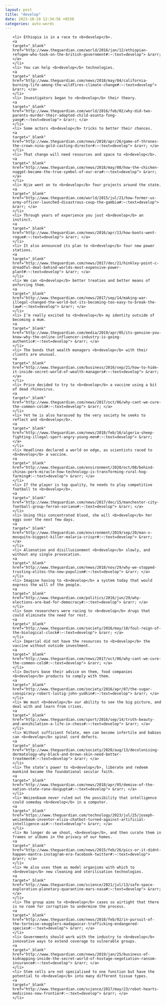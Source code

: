 ```yaml
---
layout: post
title: "develop"
date: 2023-10-10 12:34:56 +0530
categories: auto-words
---
```

<ol>

    <li> Ethiopia is in a race to <b>develop</b>.
    <a 
    target="_blank" 
    href="http://www.theguardian.com/world/2016/jan/12/ethiopian-refugee-who-took-on-the-british-government#:~:text=develop"> &rarr; </a>
    </li>
    <li> You can help <b>develop</b> technologies.
    <a 
    target="_blank" 
    href="http://www.theguardian.com/news/2018/may/04/california-burning-life-among-the-wildfires-climate-change#:~:text=develop"> &rarr; </a>
    </li>
    <li> Investigators began to <b>develop</b> their theory.
    <a 
    target="_blank" 
    href="http://www.theguardian.com/world/2016/feb/02/why-did-two-parents-murder-their-adopted-child-asunta-fong-yang#:~:text=develop"> &rarr; </a>
    </li>
    <li> Some actors <b>develop</b> tricks to better their chances.
    <a 
    target="_blank" 
    href="http://www.theguardian.com/news/2018/apr/26/game-of-thrones-the-crown-nina-gold-casting-director#:~:text=develop"> &rarr; </a>
    </li>
    <li> That change will need resources and space to <b>develop</b>.
    <a 
    target="_blank" 
    href="http://www.theguardian.com/news/2018/may/08/how-the-chicken-nugget-became-the-true-symbol-of-our-era#:~:text=develop"> &rarr; </a>
    </li>
    <li> Njie went on to <b>develop</b> four projects around the state.
    <a 
    target="_blank" 
    href="http://www.theguardian.com/world/2015/jul/21/how-former-us-army-officer-launched-disastrous-coup-the-gambia#:~:text=develop"> &rarr; </a>
    </li>
    <li> Through years of experience you just <b>develop</b> an instinct.
    <a 
    target="_blank" 
    href="http://www.theguardian.com/news/2016/apr/13/how-boots-went-rogue#:~:text=develop"> &rarr; </a>
    </li>
    <li> It also announced its plan to <b>develop</b> four new power stations.
    <a 
    target="_blank" 
    href="http://www.theguardian.com/news/2017/dec/21/hinkley-point-c-dreadful-deal-behind-worlds-most-expensive-power-plant#:~:text=develop"> &rarr; </a>
    </li>
    <li> We can <b>develop</b> better treaties and better means of enforcing them.
    <a 
    target="_blank" 
    href="http://www.theguardian.com/news/2017/sep/14/making-war-illegal-changed-the-world-but-its-becoming-too-easy-to-break-the-law#:~:text=develop"> &rarr; </a>
    </li>
    <li> I’m really excited to <b>develop</b> my identity outside of becoming a mum.
    <a 
    target="_blank" 
    href="http://www.theguardian.com/media/2019/apr/05/its-genuine-you-know-why-the-online-influencer-industry-is-going-authentic#:~:text=develop"> &rarr; </a>
    </li>
    <li> The bonds that wealth managers <b>develop</b> with their clients are unusual.
    <a 
    target="_blank" 
    href="http://www.theguardian.com/business/2016/sep/21/how-to-hide-it-inside-secret-world-of-wealth-managers#:~:text=develop"> &rarr; </a>
    </li>
    <li> Price decided to try to <b>develop</b> a vaccine using a bit of dead rhinovirus.
    <a 
    target="_blank" 
    href="http://www.theguardian.com/news/2017/oct/06/why-cant-we-cure-the-common-cold#:~:text=develop"> &rarr; </a>
    </li>
    <li> Yet he is also harassed by the very society he seeks to reflect and <b>develop</b>.
    <a 
    target="_blank" 
    href="http://www.theguardian.com/news/2018/feb/16/algeria-sheep-fighting-illegal-sport-angry-young-men#:~:text=develop"> &rarr; </a>
    </li>
    <li> Headlines declared a world on edge, as scientists raced to <b>develop</b> a vaccine.
    <a 
    target="_blank" 
    href="http://www.theguardian.com/environment/2020/oct/08/behind-chinas-pork-miracle-how-technology-is-transforming-rural-hog-farming#:~:text=develop"> &rarr; </a>
    </li>
    <li> If the player is top quality, he needs to play competitive football to <b>develop</b>.
    <a 
    target="_blank" 
    href="http://www.theguardian.com/news/2017/dec/15/manchester-city-football-group-ferran-soriano#:~:text=develop"> &rarr; </a>
    </li>
    <li> Using this concentrated blood, she will <b>develop</b> her eggs over the next few days.
    <a 
    target="_blank" 
    href="http://www.theguardian.com/environment/2019/sep/20/man-v-mosquito-biggest-killer-malaria-crispr#:~:text=develop"> &rarr; </a>
    </li>
    <li> Alienation and disillusionment <b>develop</b> slowly, and without any single provocation.
    <a 
    target="_blank" 
    href="http://www.theguardian.com/news/2018/nov/29/why-we-stopped-trusting-elites-the-new-populism#:~:text=develop"> &rarr; </a>
    </li>
    <li> Imagine having to <b>develop</b> a system today that would express the will of the people.
    <a 
    target="_blank" 
    href="http://www.theguardian.com/politics/2016/jun/29/why-elections-are-bad-for-democracy#:~:text=develop"> &rarr; </a>
    </li>
    <li> Soon researchers were racing to <b>develop</b> drugs that could eliminate the need for rest.
    <a 
    target="_blank" 
    href="http://www.theguardian.com/society/2016/may/10/foul-reign-of-the-biological-clock#:~:text=develop"> &rarr; </a>
    </li>
    <li> Imperial did not have the resources to <b>develop</b> the vaccine without outside investment.
    <a 
    target="_blank" 
    href="http://www.theguardian.com/news/2017/oct/06/why-cant-we-cure-the-common-cold#:~:text=develop"> &rarr; </a>
    </li>
    <li> Doctors base their advice on them, food companies <b>develop</b> products to comply with them.
    <a 
    target="_blank" 
    href="http://www.theguardian.com/society/2016/apr/07/the-sugar-conspiracy-robert-lustig-john-yudkin#:~:text=develop"> &rarr; </a>
    </li>
    <li> We must <b>develop</b> our ability to see the big picture, and deal with and learn from crises.
    <a 
    target="_blank" 
    href="http://www.theguardian.com/sport/2016/sep/14/truth-beauty-and-annihilation-a-life-in-chess#:~:text=develop"> &rarr; </a>
    </li>
    <li> Without sufficient folate, men can become infertile and babies can <b>develop</b> spinal cord defects.
    <a 
    target="_blank" 
    href="http://www.theguardian.com/society/2020/aug/13/decolonising-dermatology-why-black-and-brown-skin-need-better-treatment#:~:text=develop"> &rarr; </a>
    </li>
    <li> The state’s power to <b>develop</b>, liberate and redeem mankind became the foundational secular faith.
    <a 
    target="_blank" 
    href="http://www.theguardian.com/news/2018/apr/05/demise-of-the-nation-state-rana-dasgupta#:~:text=develop"> &rarr; </a>
    </li>
    <li> Weizenbaum never ruled out the possibility that intelligence could someday <b>develop</b> in a computer.
    <a 
    target="_blank" 
    href="https://www.theguardian.com/technology/2023/jul/25/joseph-weizenbaum-inventor-eliza-chatbot-turned-against-artificial-intelligence-ai#:~:text=develop"> &rarr; </a>
    </li>
    <li> No longer do we shoot, <b>develop</b>, and then curate them in frames or albums in the privacy of our homes.
    <a 
    target="_blank" 
    href="http://www.theguardian.com/news/2015/feb/26/pics-or-it-didnt-happen-mantra-instagram-era-facebook-twitter#:~:text=develop"> &rarr; </a>
    </li>
    <li> He also uses them as model organisms with which to <b>develop</b> new cleaning and sterilisation technologies.
    <a 
    target="_blank" 
    href="http://www.theguardian.com/science/2021/jul/13/safe-space-exploration-planetary-quarantine-mars-nasa#:~:text=develop"> &rarr; </a>
    </li>
    <li> The group aims to <b>develop</b> cases so airtight that there is no room for corruption to undermine the process.
    <a 
    target="_blank" 
    href="http://www.theguardian.com/news/2018/feb/02/in-pursuit-of-the-tortoise-smugglers-madagascar-trafficking-endangered-species#:~:text=develop"> &rarr; </a>
    </li>
    <li> Governments should work with the industry to <b>develop</b> innovative ways to extend coverage to vulnerable groups.
    <a 
    target="_blank" 
    href="http://www.theguardian.com/news/2019/jan/25/business-of-kidnapping-inside-the-secret-world-of-hostage-negotiation-ransom-insurance#:~:text=develop"> &rarr; </a>
    </li>
    <li> Stem cells are not specialised to one function but have the potential to <b>develop</b> into many different tissue types.
    <a 
    target="_blank" 
    href="http://www.theguardian.com/science/2017/may/23/robot-hearts-medicines-new-frontier#:~:text=develop"> &rarr; </a>
    </li>